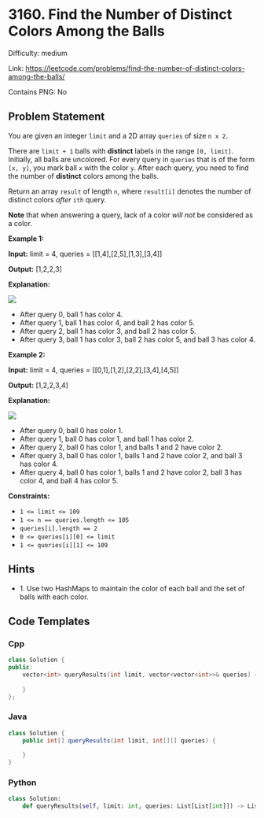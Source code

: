 # 3160. Find the Number of Distinct Colors Among the Balls

Difficulty: medium

Link: https://leetcode.com/problems/find-the-number-of-distinct-colors-among-the-balls/

Contains PNG: No

## Problem Statement

You are given an integer `limit` and a 2D array `queries` of size `n x 2`.

There are `limit + 1` balls with **distinct** labels in the range `[0, limit]`. Initially, all balls are uncolored. For every query in `queries` that is of the form `[x, y]`, you mark ball `x` with the color `y`. After each query, you need to find the number of **distinct** colors among the balls.

Return an array `result` of length `n`, where `result[i]` denotes the number of distinct colors *after* `ith` query.

**Note** that when answering a query, lack of a color *will not* be considered as a color.

**Example 1:**

**Input:** limit \= 4, queries \= \[\[1,4],\[2,5],\[1,3],\[3,4]]

**Output:** \[1,2,2,3]

**Explanation:**

![](https://assets.leetcode.com/uploads/2024/04/17/ezgifcom-crop.gif)

* After query 0, ball 1 has color 4\.
* After query 1, ball 1 has color 4, and ball 2 has color 5\.
* After query 2, ball 1 has color 3, and ball 2 has color 5\.
* After query 3, ball 1 has color 3, ball 2 has color 5, and ball 3 has color 4\.

**Example 2:**

**Input:** limit \= 4, queries \= \[\[0,1],\[1,2],\[2,2],\[3,4],\[4,5]]

**Output:** \[1,2,2,3,4]

**Explanation:**

**![](https://assets.leetcode.com/uploads/2024/04/17/ezgifcom-crop2.gif)**

* After query 0, ball 0 has color 1\.
* After query 1, ball 0 has color 1, and ball 1 has color 2\.
* After query 2, ball 0 has color 1, and balls 1 and 2 have color 2\.
* After query 3, ball 0 has color 1, balls 1 and 2 have color 2, and ball 3 has color 4\.
* After query 4, ball 0 has color 1, balls 1 and 2 have color 2, ball 3 has color 4, and ball 4 has color 5\.

**Constraints:**

* `1 <= limit <= 109`
* `1 <= n == queries.length <= 105`
* `queries[i].length == 2`
* `0 <= queries[i][0] <= limit`
* `1 <= queries[i][1] <= 109`

## Hints

- 1\. Use two HashMaps to maintain the color of each ball and the set of balls with each color.

## Code Templates

### Cpp
```cpp
class Solution {
public:
    vector<int> queryResults(int limit, vector<vector<int>>& queries) {
        
    }
};
```

### Java
```java
class Solution {
    public int[] queryResults(int limit, int[][] queries) {
        
    }
}
```

### Python
```python
class Solution:
    def queryResults(self, limit: int, queries: List[List[int]]) -> List[int]:
        
```

